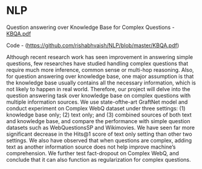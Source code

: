 # NLP

Question answering over Knowledge Base for Complex Questions - [KBQA.pdf](https://github.com/rishabhvaish/NLP/blob/master/KBQA.pdf)

Code - (https://github.com/rishabhvaish/NLP/blob/master/KBQA.pdf)

Although recent research work has seen improvement in answering simple questions, few researches have studied handling complex questions that require much more inference, common sense or multi-hop reasoning. Also, for question answering over knowledge base, one major assumption is that the knowledge base usually contains all the necessary information, which is not likely to happen in real world. Therefore, our project will delve into the question answering task over knowledge base on complex questions with multiple information sources. We use state-ofthe-art GraftNet model and conduct experiment on Complex WebQ dataset under three settings: (1) knowledge base only; (2) text only; and (3) combined sources of both text and knowledge base, and compare the performance with simple question datasets such as WebQuestionsSP and Wikimovies. We have seen far more significant decrease in the Hits@1 score of text only setting than other two settings. We also have observed that when questions are complex, adding text as another information source does not help improve machine’s comprehension. We further test fact-dropout on Complex WebQ, and conclude that it can also function as regularization for complex questions.
